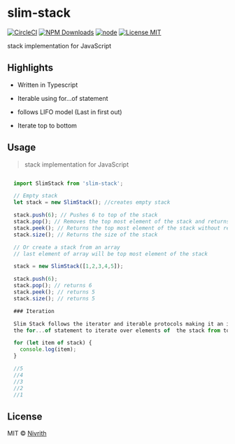 # slim-stack

[![CircleCI](https://circleci.com/gh/nivrith/slim-stack/tree/master.svg?style=svg)](https://circleci.com/gh/slim-stack/slim-stack/tree/master)
[![NPM Downloads](https://img.shields.io/npm/dw/slim-stack.svg)](https://www.npmjs.com/package/slim-stack)
[![node](https://img.shields.io/node/v/slim-stack.svg)](https://www.npmjs.com/package/slim-stack)
[![License MIT](https://img.shields.io/github/license/nivrith/slim-stack.svg)](https://github.com/nivrith/slim-stack/blob/master/LICENSE)

stack implementation for JavaScript

## Highlights

- Written in Typescript

- Iterable using for...of statement

- follows LIFO model (Last in first out)

- Iterate top to bottom

## Usage

> stack implementation for JavaScript

```js

  import SlimStack from 'slim-stack';

  // Empty stack
  let stack = new SlimStack(); //creates empty stack

  stack.push(6); // Pushes 6 to top of the stack
  stack.pop(); // Removes the top most element of the stack and returns it
  stack.peek(); // Returns the top most element of the stack without removing it
  stack.size(); // Returns the size of the stack

  // Or create a stack from an array
  // last element of array will be top most element of the stack

  stack = new SlimStack([1,2,3,4,5]);

  stack.push(6);
  stack.pop(); // returns 6
  stack.peek(); // returns 5
  stack.size(); // returns 5

  ### Iteration

  Slim Stack follows the iterator and iterable protocols making it an iterable type. Which means you can use
  the for...of statement to iterate over elements of  the stack from top to bottom.

  for (let item of stack) {
    console.log(item);
  }

  //5
  //4
  //3
  //2
  //1

```

## License

MIT © [Nivrith](https://github.com/nivrith)
